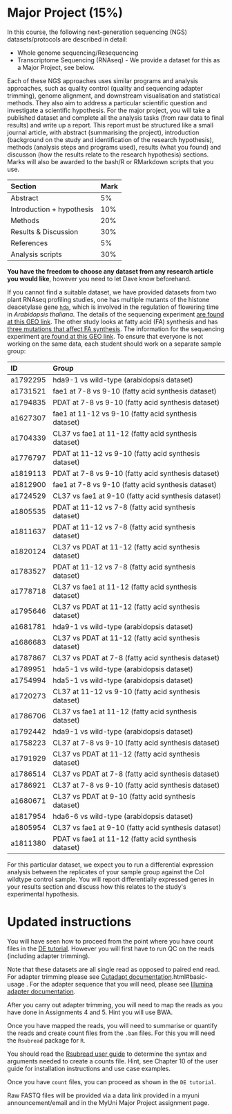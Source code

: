 # Major Project (15%)

In this course, the following next-generation sequencing (NGS) datasets/protocols are described in detail:

- Whole genome sequencing/Resequencing
- Transcriptome Sequencing (RNAseq) - We provide a dataset for this as a Major Project, see below. 

Each of these NGS approaches uses similar programs and analysis approaches, such as quality control (quality and sequencing adapter trimming), genome alignment, and downstream visualisation and statistical methods. They also aim to address a particular scientific question and investigate a scientific hypothesis. For the major project, you will take a published dataset and complete all the analysis tasks (from raw data to final results) and write up a report. This report must be structured like a small journal article, with abstract (summarising the project), introduction (background on the study and identification of the research hypothesis), methods (analysis steps and programs used), results (what you found) and discusson (how the results relate to the research hypothesis) sections. Marks will also be awarded to the bash/R or RMarkdown scripts that you use.

|Section                    |Mark |
|:--------------------------|:----|
|Abstract                   |5%   |
|Introduction + hypothesis  |10%  |
|Methods                    |20%  |
|Results & Discussion       |30%  |
|References                 |5%   |
|Analysis scripts           |30%  |

**You have the freedom to choose any dataset from any research article you would like**, however you need to let Dave know beforehand.

If you cannot find a suitable dataset, we have provided datasets from two plant RNAseq profiling studies, one has multiple mutants of the histone deacetylase gene [`hda`](https://www.ncbi.nlm.nih.gov/pmc/articles/PMC4848314/), which is involved in the regulation of flowering time in *Arabidopsis thaliana*. The details of the sequencing experiment [are found at this GEO link](https://www.ncbi.nlm.nih.gov/geo/query/acc.cgi?acc=GSE78946). The other study looks at fatty acid (FA) synthesis and has [three mutations that affect FA synthesis](https://www.pnas.org/content/111/3/1204). The information for the sequencing experiment [are found at this GEO link](https://www.ncbi.nlm.nih.gov/geo/query/acc.cgi?acc=GSE53952). To ensure that everyone is not working on the same data, each student should work on a separate sample group:

|ID      |Group |
|:-------|:-----|
|a1792295|hda9-1 vs wild-type (arabidopsis dataset)|
|a1731521|fae1 at 7-8 vs 9-10 (fatty acid synthesis dataset)|
|a1794835|PDAT at 7-8 vs 9-10 (fatty acid synthesis dataset)|
|a1627307|fae1 at 11-12 vs 9-10 (fatty acid synthesis dataset)|
|a1704339|CL37 vs fae1 at 11-12 (fatty acid synthesis dataset)|
|a1776797|PDAT at 11-12 vs 9-10 (fatty acid synthesis dataset)|
|a1819113|PDAT at 7-8 vs 9-10 (fatty acid synthesis dataset)|
|a1812900|fae1 at 7-8 vs 9-10 (fatty acid synthesis dataset)|
|a1724529|CL37 vs fae1 at 9-10 (fatty acid synthesis dataset)|
|a1805535|PDAT at 11-12 vs 7-8 (fatty acid synthesis dataset)|
|a1811637|PDAT at 11-12 vs 7-8 (fatty acid synthesis dataset)|
|a1820124|CL37 vs PDAT at 11-12 (fatty acid synthesis dataset)|
|a1783527|PDAT at 11-12 vs 7-8 (fatty acid synthesis dataset)|
|a1778718|CL37 vs fae1 at 11-12 (fatty acid synthesis dataset)|
|a1795646|CL37 vs PDAT at 11-12 (fatty acid synthesis dataset)|
|a1681781|hda9-1 vs wild-type (arabidopsis dataset)|
|a1686683|CL37 vs PDAT at 11-12 (fatty acid synthesis dataset)|
|a1787867|CL37 vs PDAT at 7-8 (fatty acid synthesis dataset)|
|a1789951|hda5-1 vs wild-type (arabidopsis dataset)|
|a1754994|hda5-1 vs wild-type (arabidopsis dataset)|
|a1720273|CL37 at 11-12 vs 9-10 (fatty acid synthesis dataset)|
|a1786706|CL37 vs fae1 at 11-12 (fatty acid synthesis dataset)|
|a1792442|hda9-1 vs wild-type (arabidopsis dataset)|
|a1758223|CL37 at 7-8 vs 9-10 (fatty acid synthesis dataset)|
|a1791929|CL37 vs PDAT at 11-12 (fatty acid synthesis dataset)|
|a1786514|CL37 vs PDAT at 7-8 (fatty acid synthesis dataset)|
|a1786921|CL37 at 7-8 vs 9-10 (fatty acid synthesis dataset)|
|a1680671|CL37 vs PDAT at 9-10 (fatty acid synthesis dataset)|
|a1817954|hda6-6 vs wild-type (arabidopsis dataset)|
|a1805954|CL37 vs fae1 at 9-10 (fatty acid synthesis dataset)|
|a1811380|PDAT vs fae1 at 11-12 (fatty acid synthesis dataset)|


For this particular dataset, we expect you to run a differential expression analysis between the replicates of your sample group against the Col wildtype control sample. You will report differentially expressed genes in your results section and discuss how this relates to the study's experimental hypothesis.

# Updated instructions

You will have seen how to proceed from the point where you have count files in the [DE tutorial](https://university-of-adelaide-bx-masters.github.io/BIOTECH-7005/DE_gene_tutorial/Tutorial_DE_Genes.html). However you will first have to run QC on the reads (including adapter trimming).

Note that these datasets are all single read as opposed to paired end read. For adapter trimming please see  [Cutadapt documentation](https://cutadapt.readthedocs.io/en/stable/guide).html#basic-usage .  For the adapter sequence that you will need, please see [Illumina adapter documentation](https://support.illumina.com/content/dam/illumina-support/documents/documentation/chemistry_documentation/experiment-design/illumina-adapter-sequences-1000000002694-14.pdf).

After you carry out adapter trimming, you will need to map the reads as you have done in Assignments 4 and 5. Hint you will use BWA. 

Once you have mapped the reads, you will need to summarise or quantify the reads and create count files from the `.bam` files. For this you will need the `Rsubread` package for `R`. 

You should read the [Rsubread user guide](https://bioconductor.org/packages/release/bioc/vignettes/Rsubread/inst/doc/SubreadUsersGuide.pdf) to determine the syntax and arguments needed to create a counts file. Hint, see Chapter 10 of the user guide for installation instructions and use case examples. 

Once you have `count` files, you can proceed as shown in the `DE tutorial`. 


Raw FASTQ files will be provided via a data link provided in a myuni announcement/email and in the MyUni Major Project assignment page.
